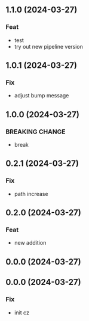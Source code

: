 ## 1.1.0 (2024-03-27)

### Feat

- test
- try out new pipeline version

## 1.0.1 (2024-03-27)

### Fix

- adjust bump message

## 1.0.0 (2024-03-27)

### BREAKING CHANGE

- break

## 0.2.1 (2024-03-27)

### Fix

- path increase

## 0.2.0 (2024-03-27)

### Feat

- new addition

## 0.0.0 (2024-03-27)

## 0.0.0 (2024-03-27)

### Fix

- init cz
